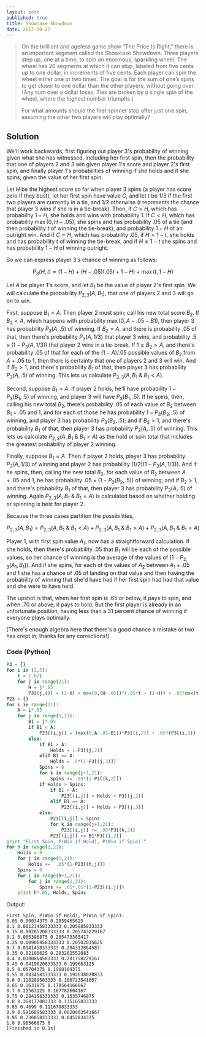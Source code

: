 ```yaml
---
layout: post
published: true
title: Showcase Showdown
date: 2017-10-27
---
```


>On the brilliant and ageless game show “The Price Is Right,” there is an important segment called the Showcase Showdown. Three players step up, one at a time, to spin an enormous, sparkling wheel. The wheel has 20 segments at which it can stop, labeled from five cents up to one dollar, in increments of five cents. Each player can spin the wheel either one or two times. The goal is for the sum of one’s spins to get closer to one dollar than the other players, without going over. (Any sum over a dollar loses. Ties are broken by a single spin of the wheel, where the highest number triumphs.)
>
>For what amounts should the first spinner stop after just one spin, assuming the other two players will play optimally?

<!--more-->

## Solution

We'll work backwards, first figuring out player $3$'s probability of winning given what she has witnessed, including her first spin, then the probability that one of players $2$ and $3$ win given player $1$'s score and player $2$'s first spin, and finally player $1$'s probabilities of winning if she holds and if she spins, given the value of her first spin.

Let $H$ be the highest score so far when player $3$ spins (a player has score zero if they bust), let her first spin have value $C$, and let $t$ be $1/3$ if the first two players are currently in a tie, and $1/2$ otherwise ($t$ represents the chance that player $3$ wins if she is in a tie-break). Then, if $C>H$, which has probability $1-H$, she holds and wins with probability $1$. If $C<H$, which has probability $\max(0,H-.05)$, she spins and has probability $.05$ of a tie (and then probability $t$ of winning the tie-break), and probability $1-H$ of an outright win. And if $C=H$, which has probability $.05$, if $H > 1-t$, she holds and has probability $t$ of winning the tie-break, and if $H\leq 1-t$ she spins and has probability $1-H$ of winning outright.

So we can express player $3$'s chance of winning as follows:

$$P_3(H,t) = (1-H) + (H-.05)(.05t + 1 - H) + \max(t,1-H)$$

Let $A$ be player 1's score, and let $B_1$ be the value of player $2$'s first spin.  We will calculate the probability $P_{2,3}(A,B_1)$, that one of players $2$ and $3$ will go on to win.

First, suppose $B_1<A$. Then player $2$ must spin; call his new total score $B_2$. If $B_2<A$, which happens with probability $\max(0,A-.05-B1)$, then player $3$ has probability $P_3(A,.5)$ of winning. If $B_2=A$, and there is probability $.05$ of that, then there's probability $P_3(A,1/3)$ that player $3$ wins, and probability $.5 \times (1-P_3(A,1/3))$ that player $2$ wins in a tie-break. If $1\geq B_2>A$, and there's probability $.05$ of that for each of the $(1-A)/.05$ possible values of $B_2$ from $A+.05$ to $1$, then there is certainty that one of players $2$ and $3$ will win. And if $B_2>1$, and there's probability $B_1$ of that, then player $3$ has probability $P_3(A,.5)$ of winning. This lets us calculate $P_{2,3}(A,B_1\ \&\ B_1<A)$.

Second, suppose $B_1>A$. If player $2$ holds, he'll have probability $1-P_3(B_1,.5)$ of winning, and player $3$ will have $P_3(B_1,.5)$. If he spins, then, calling his new total $B_2$, there's probability $.05$ of each value of $B_2$ between $B_1+.05$ and $1$, and for each of those he has probability $1-P_3(B_2,.5)$ of winning, and player $3$ has probability $P_3(B_2,.5)$; and if $B_2>1$, and there's probability $B_1$ of that, then player $3$ has probability $P_3(A,.5)$ of winning. This lets us calculate $P_{2,3}(A,B_1\ \&\ B_1>A)$ as the hold or spin total that includes the greatest probability of player $2$ winning.

Finally, suppose $B_1=A$. Then if player $2$ holds, player $3$ has probability $P_3(A,1/3)$ of winning and player $2$ has probability $(1/2)(1-P_3(A,1/3))$. And if he spins, then, calling the new total $B_2$, for each value of $B_2$ between $A+.05$ and $1$, he has probability $.05\times (1-P_3(B_2,.5))$ of winning; and if $B_2>1$, and there's probability $B_1$ of that, then player $3$ has probability $P_3(A,.5)$ of winning. Again $P_{2,3}(A,B_1\ \&\ B_1=A)$ is calculated based on whether holding or spinning is best for player $2$. 

Because the three cases partition the possibilities,

$$P_{2,3}(A,B_1) = P_{2,3}(A,B_1\ \&\ B_1<A) + P_{2,3}(A,B_1\ \&\ B_1>A) + P_{2,3}(A,B_1\ \&\ B_1=A)$$

Player $1$, with first spin value $A_1$, now has a straightforward calculation. If she holds, then there's probability $.05$ that $B_1$ will be each of the possible values, so her chance of winning is the average of the values of $(1-P_{2,3}(A_1,B_1))$. And if she spins, for each of the values of $A_2$ between $A_1+.05$ and $1$ she has a chance of $.05$ of landing on that value and then having the probability of winning that she'd have had if her first spin had had that value and she were to have held. 

The upshot is that, when her first spin is $.65$ or below, it pays to spin, and when $.70$ or above, it pays to hold. But the first player is already in an unfortunate position, having less than a $31$ percent chance of winning if everyone plays optimally.

[There's enough algebra here that there's a good chance a mistake or two has crept in; thanks for any corrections!]

### Code (Python)

```python
P3 = {}
for i in (2,3):
	t = 1.0/i
	for j in range(21):
		H = j*.05
		P3[(j,i)] = (1-H) + max(0,(H-.05))*(.05*t + (1-H)) + .05*max(t,1-H)
P23 = {}
for i in range(21):
	A = i*.05
	for j in range(1,21):
		B1 = j*.05
		if B1 < A:
			P23[(i,j)] = (max(0,A-.05-B1))*P3[(i,2)] + .05*(P3[(i,3)] + .5*(1-P3[(i,3)])) + (1-A) + B1*P3[(i,2)]
		else:
			if B1 > A:
				Holds = 1-P3[(j,2)]
			elif B1 == A:
				Holds = .5*(1-P3[(j,3)])
			Spins = 0
			for k in range(j+1,21):
				Spins += .05*(1-P3[(k,2)])
			if Holds > Spins:
				if B1 > A:
					P23[(i,j)] = Holds + P3[(j,2)]
				elif B1 == A:
					P23[(i,j)] = Holds + P3[(j,3)]
			else:
				P23[(i,j)] = Spins
				for k in range(j+1,21):
					P23[(i,j)] += .05*P3[(k,2)]
				P23[(i,j)] += B1*P3[(i,2)]
print "First Spin, P(Win if Hold), P(Win if Spin):"
for h in range(1,21):
	Holds = 0
	for j in range(1,21):
		Holds +=  .05*(1-P23[(h,j)])
	Spins = 0
	for i in range(h+1,21):
		for j in range(1,21):
			Spins += .05*.05*(1-P23[(i,j)])
	print h*.05, Holds, Spins
```

Output:

```
First Spin, P(Win if Hold), P(Win if Spin):
0.05 0.00034375 0.2059465625
0.1 0.00121458333333 0.205885833333
0.15 0.00285208333333 0.205743229167
0.2 0.005396875 0.205473385417
0.25 0.00906458333333 0.20502015625
0.3 0.0141458333333 0.204312864583
0.35 0.02100625 0.203262552083
0.4 0.0300864583333 0.201758229167
0.45 0.0419020833333 0.199663125
0.5 0.05704375 0.1968109375
0.55 0.0834583333333 0.192638020833
0.6 0.118289583333 0.186723541667
0.65 0.1631875 0.178564166667
0.7 0.21563125 0.167782604167
0.75 0.284158333333 0.1535746875
0.8 0.368177083333 0.135165833333
0.85 0.4699 0.111670833333
0.9 0.591689583333 0.0820863541667
0.95 0.736058333333 0.0452834375
1.0 0.90566875 0
[Finished in 0.1s]
```

<br>

